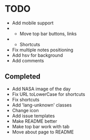 # TODO

- Add mobile support
- - Move top bar buttons, links
- - Shortcuts
- Fix multiple notes positioning
- Add hsv for background
- Add comments

## Completed

- Add NASA image of the day
- Fix URL toLowerCase for shortcuts
- Fix shortcuts
- Add 'lang-unknown' classes
- Change icon
- Add issue templates
- Make README better
- Make top bar work with tab
- Move about page to README